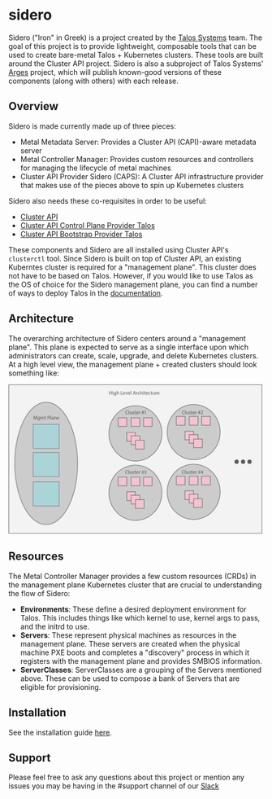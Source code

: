 <!-- markdownlint-disable MD013 MD033 -->

# sidero

Sidero ("Iron" in Greek) is a project created by the [Talos Systems](https://www.talos-systems.com/) team.
The goal of this project is to provide lightweight, composable tools that can be used to create bare-metal Talos + Kubernetes clusters.
These tools are built around the Cluster API project.
Sidero is also a subproject of Talos Systems' [Arges](https://github.com/talos-systems/arges) project, which will publish known-good versions of these components (along with others) with each release.

## Overview

Sidero is made currently made up of three pieces:

- Metal Metadata Server: Provides a Cluster API (CAPI)-aware metadata server
- Metal Controller Manager: Provides custom resources and controllers for managing the lifecycle of metal machines
- Cluster API Provider Sidero (CAPS): A Cluster API infrastructure provider that makes use of the pieces above to spin up Kubernetes clusters

Sidero also needs these co-requisites in order to be useful:

- [Cluster API](https://github.com/kubernetes-sigs/cluster-api)
- [Cluster API Control Plane Provider Talos](https://github.com/talos-systems/cluster-api-control-plane-provider-talos)
- [Cluster API Bootstrap Provider Talos](https://github.com/talos-systems/cluster-api-bootstrap-provider-talos)

These components and Sidero are all installed using Cluster API's `clusterctl` tool.
Since Sidero is built on top of Cluster API, an existing Kuberntes cluster is required for a "management plane".
This cluster does not have to be based on Talos.
However, if you would like to use Talos as the OS of choice for the Sidero management plane, you can find a number of ways to deploy Talos in the [documentation](https://www.talos.dev/docs/v0.6/en/guides/getting-started/intro).

## Architecture

The overarching architecture of Sidero centers around a "management plane".
This plane is expected to serve as a single interface upon which administrators can create, scale, upgrade, and delete Kubernetes clusters.
At a high level view, the management plane + created clusters should look something like:

<img src="docs/img/dc-view.png" width="500">

## Resources

The Metal Controller Manager provides a few custom resources (CRDs) in the management plane Kubernetes cluster that are crucial to understanding the flow of Sidero:

- **Environments**: These define a desired deployment environment for Talos.
  This includes things like which kernel to use, kernel args to pass, and the initrd to use.
- **Servers**: These represent physical machines as resources in the management plane.
  These servers are created when the physical machine PXE boots and completes a "discovery" process in which it registers with the management plane and provides SMBIOS information.
- **ServerClasses**: ServerClasses are a grouping of the Servers mentioned above.
  These can be used to compose a bank of Servers that are eligible for provisioning.

## Installation

See the installation guide [here](docs/installation.md).

## Support

Please feel free to ask any questions about this project or mention any issues you may be having in the #support channel of our [Slack](https://slack.dev.talos-systems.io/)
